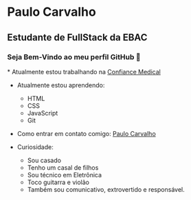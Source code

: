 # Paulo Carvalho

## Estudante de FullStack da EBAC


### Seja Bem-Vindo ao meu perfil GitHub 👋

<p style="background-color": red;>
* Atualmente estou trabalhando na <a href="http://Confiancemedical.com.br" target="_blank">Confiance Medical</a>

* Atualmente estou aprendendo:
    * HTML
    * CSS
    * JavaScript
    * Git

          
* Como entrar em contato comigo: 
    <a href='https://api.whatsapp.com/send?phone=5521999022950&text=Ol%C3%A1%2C%20tudo%20bem!%20Em%20breve%20responderei%20a%20sua%20mensagem.' target="_blank">Paulo Carvalho</a>


* Curiosidade:

    * Sou casado
    * Tenho um casal de filhos
    * Sou técnico em Eletrônica
    * Toco guitarra e violão
    * Também sou comunicativo, extrovertido e responsável. 
</p>